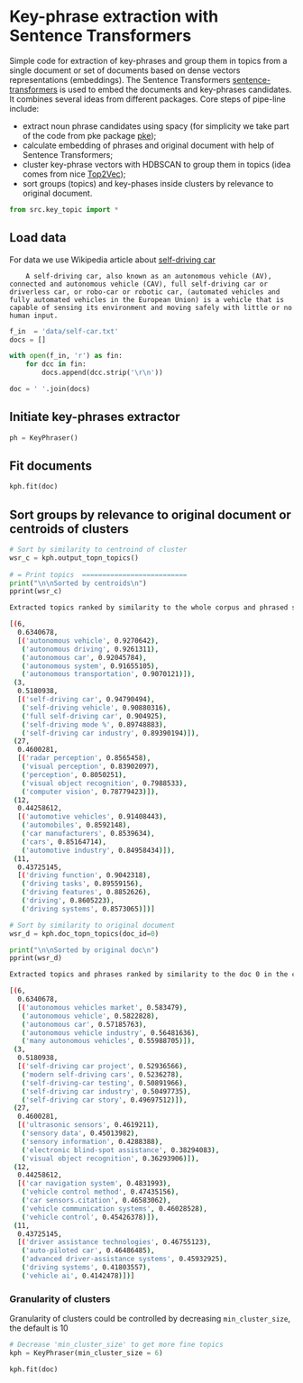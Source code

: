 # Key-phrase extraction with Sentence Transformers
Simple code for extraction of key-phrases and group them in topics from a single document or set of documents based on dense vectors representations (embeddings). The Sentence Transformers [sentence-transformers](https://github.com/UKPLab/sentence-transformers) is used to embed the documents and key-phrases candidates. It combines several ideas from different packages. Core steps of pipe-line include:
- extract noun phrase candidates using spacy (for simplicity we take part of the  code from pke package [pke](https://github.com/boudinfl/pke));
- calculate embedding of phrases and original document with help of  Sentence Transformers;
- cluster key-phrase vectors with HDBSCAN to group them in topics (idea comes from nice [Top2Vec](https://github.com/ddangelov/Top2Vec));
- sort groups (topics) and key-phases inside clusters by relevance to original document.


```python
from src.key_topic import *
```

## Load data
For data we use Wikipedia article about [self-driving car](https://en.wikipedia.org/wiki/Self-driving_car)

```
    A self-driving car, also known as an autonomous vehicle (AV), connected and autonomous vehicle (CAV), full self-driving car or driverless car, or robo-car or robotic car, (automated vehicles and fully automated vehicles in the European Union) is a vehicle that is capable of sensing its environment and moving safely with little or no human input.
```

```python
f_in  = 'data/self-car.txt'
docs = []

with open(f_in, 'r') as fin:
    for dcc in fin:
        docs.append(dcc.strip('\r\n'))

doc = ' '.join(docs)
```

## Initiate key-phrases extractor


```python
ph = KeyPhraser()
```


## Fit documents


```python
kph.fit(doc)
```


## Sort groups by relevance to original document or centroids of clusters


```python
# Sort by similarity to centroind of cluster
wsr_c = kph.output_topn_topics()
    
# = Print topics  ==========================
print("\n\nSorted by centroids\n")
pprint(wsr_c)

```

    
```sh
Extracted topics ranked by similarity to the whole corpus and phrased sorted by centroids

[(6,
  0.6340678,
  [('autonomous vehicle', 0.9270642),
   ('autonomous driving', 0.9261311),
   ('autonomous car', 0.92045784),
   ('autonomous system', 0.91655105),
   ('autonomous transportation', 0.9070121)]),
 (3,
  0.5180938,
  [('self-driving car', 0.94790494),
   ('self-driving vehicle', 0.90880316),
   ('full self-driving car', 0.904925),
   ('self-driving mode %', 0.89748883),
   ('self-driving car industry', 0.89390194)]),
 (27,
  0.4600281,
  [('radar perception', 0.8565458),
   ('visual perception', 0.83902097),
   ('perception', 0.8050251),
   ('visual object recognition', 0.7988533),
   ('computer vision', 0.78779423)]),
 (12,
  0.44258612,
  [('automotive vehicles', 0.91408443),
   ('automobiles', 0.8592148),
   ('car manufacturers', 0.8539634),
   ('cars', 0.85164714),
   ('automotive industry', 0.84958434)]),
 (11,
  0.43725145,
  [('driving function', 0.9042318),
   ('driving tasks', 0.89559156),
   ('driving features', 0.8852626),
   ('driving', 0.8605223),
   ('driving systems', 0.8573065)])]

```


```python
# Sort by similarity to original document
wsr_d = kph.doc_topn_topics(doc_id=0)

print("\n\nSorted by original doc\n")
pprint(wsr_d)
```

    
```sh
Extracted topics and phrases ranked by similarity to the doc 0 in the corpus

[(6,
  0.6340678,
  [('autonomous vehicles market', 0.583479),
   ('autonomous vehicle', 0.5822828),
   ('autonomous car', 0.57185763),
   ('autonomous vehicle industry', 0.56481636),
   ('many autonomous vehicles', 0.55988705)]),
 (3,
  0.5180938,
  [('self-driving car project', 0.52936566),
   ('modern self-driving cars', 0.5236278),
   ('self-driving-car testing', 0.50891966),
   ('self-driving car industry', 0.50497735),
   ('self-driving car story', 0.49697512)]),
 (27,
  0.4600281,
  [('ultrasonic sensors', 0.4619211),
   ('sensory data', 0.45013982),
   ('sensory information', 0.4288388),
   ('electronic blind-spot assistance', 0.38294083),
   ('visual object recognition', 0.36293906)]),
 (12,
  0.44258612,
  [('car navigation system', 0.4831993),
   ('vehicle control method', 0.47435156),
   ('car sensors.citation', 0.46583062),
   ('vehicle communication systems', 0.46028528),
   ('vehicle control', 0.45426378)]),
 (11,
  0.43725145,
  [('driver assistance technologies', 0.46755123),
   ('auto-piloted car', 0.46486485),
   ('advanced driver-assistance systems', 0.45932925),
   ('driving systems', 0.41803557),
   ('vehicle ai', 0.4142478)])]

```


### Granularity of clusters
Granularity of clusters could be controlled by decreasing `min_cluster_size`, the default is 10


```python
# Decrease 'min_cluster_size' to get more fine topics
kph = KeyPhraser(min_cluster_size = 6)

kph.fit(doc)
```


